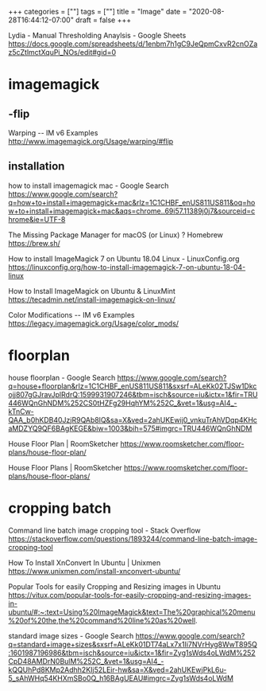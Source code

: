+++
categories = [""]
tags = [""]
title = "Image"
date = "2020-08-28T16:44:12-07:00"
draft = false
+++

Lydia - Manual Thresholding Anaylsis - Google Sheets
https://docs.google.com/spreadsheets/d/1enbm7h1gC9JeQpmCxvR2cnOZaz5cZtlmctXquPi_NOs/edit#gid=0

# imagemagick

## -flip
Warping -- IM v6 Examples
http://www.imagemagick.org/Usage/warping/#flip

## installation

how to install imagemagick mac - Google Search
https://www.google.com/search?q=how+to+install+imagemagick+mac&rlz=1C1CHBF_enUS811US811&oq=how+to+install+imagemagick+mac&aqs=chrome..69i57.11389j0j7&sourceid=chrome&ie=UTF-8

The Missing Package Manager for macOS (or Linux) ? Homebrew
https://brew.sh/

How to install ImageMagick 7 on Ubuntu 18.04 Linux - LinuxConfig.org
https://linuxconfig.org/how-to-install-imagemagick-7-on-ubuntu-18-04-linux

How to Install ImageMagick on Ubuntu & LinuxMint
https://tecadmin.net/install-imagemagick-on-linux/

Color Modifications -- IM v6 Examples
https://legacy.imagemagick.org/Usage/color_mods/

# floorplan

house floorplan - Google Search
https://www.google.com/search?q=house+floorplan&rlz=1C1CHBF_enUS811US811&sxsrf=ALeKk02TJSw1Dkcojj807gGJravJplRdrQ:1599931907246&tbm=isch&source=iu&ictx=1&fir=TRU446WQnGhNDM%252CS0tHZFg29HqhYM%252C_&vet=1&usg=AI4_-kTnCw-QAA_b0hKDB40JzjR9QAb8lQ&sa=X&ved=2ahUKEwij0_vnkuTrAhVDqp4KHcaMDZYQ9QF6BAgKEGE&biw=1003&bih=575#imgrc=TRU446WQnGhNDM

House Floor Plan | RoomSketcher
https://www.roomsketcher.com/floor-plans/house-floor-plan/

House Floor Plans | RoomSketcher
https://www.roomsketcher.com/floor-plans/house-floor-plans/

# cropping batch

Command line batch image cropping tool - Stack Overflow
https://stackoverflow.com/questions/1893244/command-line-batch-image-cropping-tool

How To Install XnConvert In Ubuntu | Unixmen
https://www.unixmen.com/install-xnconvert-ubuntu/

Popular Tools for easily Cropping and Resizing images in Ubuntu
https://vitux.com/popular-tools-for-easily-cropping-and-resizing-images-in-ubuntu/#:~:text=Using%20ImageMagick&text=The%20graphical%20menu%20of%20the,the%20command%20line%20as%20well.

standard image sizes - Google Search
https://www.google.com/search?q=standard+image+sizes&sxsrf=ALeKk01DT74aLx7x1Ii7NVrHyg8WwT895Q:1601987196986&tbm=isch&source=iu&ictx=1&fir=Zyg1sWds4oLWdM%252CpD48AMDrN0BulM%252C_&vet=1&usg=AI4_-kQQUhPd8KMp2Adhh2KIj52LEir-hw&sa=X&ved=2ahUKEwjPkL6u-5_sAhWHq54KHXmSBo0Q_h16BAgUEAU#imgrc=Zyg1sWds4oLWdM


